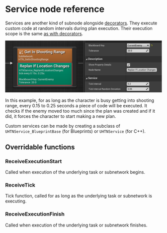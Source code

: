 # Service node reference

Services are another kind of subnode alongside [decorators](decorator.md). They execute custom code at random intervals during plan execution. Their execution scope is the same [as with decorators](decorator?id=execution-scope).

![Service](_media/service.png)

In this example, for as long as the character is busy getting into shooting range, every 0.15 to 0.25 seconds a piece of code will be executed.
It checks if the enemy moved too much since the plan was created and if it did, it forces the character to start making a new plan.

Custom services can be made by creating a subclass of `UHTNService_BlueprintBase` (for Blueprints) or `UHTNService` (for C++).

## Overridable functions

### ReceiveExecutionStart

Called when execution of the underlying task or subnetwork begins.

### ReceiveTick

Tick function, called for as long as the underlying task or subnetwork is executing.

### ReceiveExecutionFinish

Called when execution of the underlying task or subnetwork finishes.